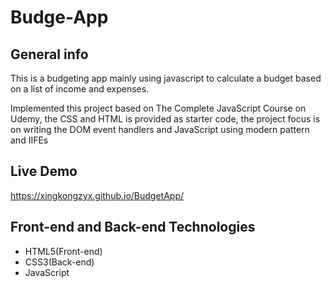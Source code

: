 # Budge-App


## General info
This is a budgeting app mainly using javascript to calculate a budget based on a list of income and expenses.

Implemented this project based on The Complete JavaScript Course on Udemy, the CSS and HTML is provided as starter code, the project focus is on writing the DOM event handlers and JavaScript using modern pattern and IIFEs

## Live Demo
https://xingkongzyx.github.io/BudgetApp/

## Front-end and Back-end Technologies
* HTML5(Front-end)
* CSS3(Back-end)
* JavaScript
